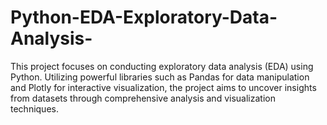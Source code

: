 # Python-EDA-Exploratory-Data-Analysis-
This project focuses on conducting exploratory data analysis (EDA) using Python. Utilizing powerful libraries such as Pandas for data manipulation and Plotly for interactive visualization, the project aims to uncover insights from datasets through comprehensive analysis and visualization techniques.
